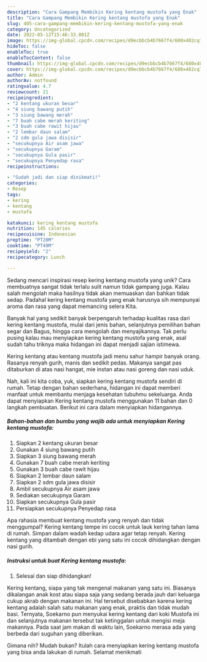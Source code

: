 ```yaml
---
description: "Cara Gampang Membikin Kering kentang mustofa yang Enak"
title: "Cara Gampang Membikin Kering kentang mustofa yang Enak"
slug: 405-cara-gampang-membikin-kering-kentang-mustofa-yang-enak
category: Uncategorized
date: 2022-05-12T15:46:33.001Z
image: https://img-global.cpcdn.com/recipes/d9ecbbcb4b7667f4/680x482cq70/kering-kentang-mustofa-foto-resep-utama.jpg
hideToc: false
enableToc: true
enableTocContent: false
thumbnail: https://img-global.cpcdn.com/recipes/d9ecbbcb4b7667f4/680x482cq70/kering-kentang-mustofa-foto-resep-utama.jpg
cover: https://img-global.cpcdn.com/recipes/d9ecbbcb4b7667f4/680x482cq70/kering-kentang-mustofa-foto-resep-utama.jpg
author: Admin
authorAv: notfound
ratingvalue: 4.7
reviewcount: 21
recipeingredient:
- "2 kentang ukuran besar"
- "4 siung bawang putih"
- "3 siung bawang merah"
- "7 buah cabe merah keriting"
- "3 buah cabe rawit hijau"
- "2 lembar daun salam"
- "2 sdm gula jawa disisir"
- "secukupnya Air asam jawa"
- "secukupnya Garam"
- "secukupnya Gula pasir"
- "secukupnya Penyedap rasa"
recipeinstructions:

- "Sudah jadi dan siap dinikmati!"
categories:
- Resep
tags:
- kering
- kentang
- mustofa

katakunci: kering kentang mustofa 
nutrition: 145 calories
recipecuisine: Indonesian
preptime: "PT20M"
cooktime: "PT49M"
recipeyield: "2"
recipecategory: Lunch

---
```





Sedang mencari inspirasi resep kering kentang mustofa yang unik? Cara membuatnya sangat tidak terlalu sulit namun tidak gampang juga. Kalau salah mengolah maka hasilnya tidak akan memuaskan dan bahkan tidak sedap. Padahal kering kentang mustofa yang enak harusnya sih mempunyai aroma dan rasa yang dapat memancing selera Kita.





Banyak hal yang sedikit banyak berpengaruh terhadap kualitas rasa dari kering kentang mustofa, mulai dari jenis bahan, selanjutnya pemilihan bahan segar dan Bagus, hingga cara mengolah dan menyajikannya. Tak perlu pusing kalau mau menyiapkan kering kentang mustofa yang enak,      asal sudah tahu triknya maka hidangan ini dapat menjadi sajian istimewa.














Kering kentang atau kentang mustofa jadi menu sahur hampir banyak orang. Rasanya renyah gurih, manis dan sedikit pedas. Makanya sangat pas ditaburkan di atas nasi hangat, mie instan atau nasi goreng dan nasi uduk.






Nah, kali ini kita coba, yuk, siapkan kering kentang mustofa sendiri di rumah. Tetap dengan bahan sederhana, hidangan ini dapat memberi manfaat untuk membantu menjaga kesehatan tubuhmu sekeluarga. Anda dapat menyiapkan Kering kentang mustofa menggunakan 11 bahan dan 0 langkah pembuatan. Berikut ini cara dalam menyiapkan hidangannya.

<!--inarticleads1-->

##### Bahan-bahan dan bumbu yang wajib ada untuk menyiapkan Kering kentang mustofa:

1. Siapkan 2 kentang ukuran besar
1. Gunakan 4 siung bawang putih
1. Siapkan 3 siung bawang merah
1. Gunakan 7 buah cabe merah keriting
1. Gunakan 3 buah cabe rawit hijau
1. Siapkan 2 lembar daun salam
1. Siapkan 2 sdm gula jawa disisir
1. Ambil secukupnya Air asam jawa
1. Sediakan secukupnya Garam
1. Siapkan secukupnya Gula pasir
1. Persiapkan secukupnya Penyedap rasa


Apa rahasia membuat kentang mustofa yang renyah dan tidak menggumpal? Kering kentang tempe ini cocok untuk lauk kering tahan lama di rumah. Simpan dalam wadah kedap udara agar tetap renyah. Kering kentang yang ditambah dengan ebi yang satu ini cocok dihidangkan dengan nasi gurih. 

<!--inarticleads2-->

##### Instruksi untuk buat Kering kentang mustofa:


1. Selesai dan siap dihidangkan!

Kering kentang, siapa yang tak mengenal makanan yang satu ini. Biasanya dikalangan anak kost atau siapa saja yang sedang berada jauh dari keluarga cukup akrab dengan makanan ini. Hal tersebut disebabkan karena kering kentang adalah salah satu makanan yang enak, praktis dan tidak mudah basi. Ternyata, Soekarno pun menyukai kering kentang dari koki Mustofa ini dan selanjutnya makanan tersebut tak ketinggalan untuk mengisi meja makannya. Pada saat jam makan di waktu lain, Soekarno merasa ada yang berbeda dari suguhan yang diberikan. 

Gimana nih? Mudah bukan? Itulah cara menyiapkan kering kentang mustofa yang bisa anda lakukan di rumah. Selamat menikmati
